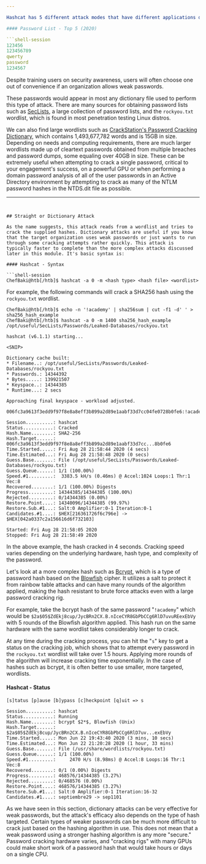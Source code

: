 ```yaml
---

Hashcat has 5 different attack modes that have different applications depending on the type of hash you are trying to crack and the complexity of the password. The most straightforward but extremely effective attack type is the dictionary attack. It is not uncommon to encounter organizations with weak password policies whose users select common words and phrases with little to no complexity as their passwords. Based on an analysis of millions of leaked passwords, the organization SplashData listed the following as the top 5 most common passwords of 2020:

#### Password List - Top 5 (2020)

```shell-session
123456
123456789
qwerty
password
1234567
```

Despite training users on security awareness, users will often choose one out of convenience if an organization allows weak passwords.

These passwords would appear in most any dictionary file used to perform this type of attack. There are many sources for obtaining password lists such as [SecLists](https://github.com/danielmiessler/SecLists/tree/master/Passwords), a large collection of password lists, and the `rockyou.txt` wordlist, which is found in most penetration testing Linux distros.

We can also find large wordlists such as [CrackStation's Password Cracking Dictionary](https://crackstation.net/crackstation-wordlist-password-cracking-dictionary.htm), which contains 1,493,677,782 words and is 15GB in size. Depending on needs and computing requirements, there are much larger wordlists made up of cleartext passwords obtained from multiple breaches and password dumps, some equaling over 40GB in size. These can be extremely useful when attempting to crack a single password, critical to your engagement's success, on a powerful GPU or when performing a domain password analysis of all of the user passwords in an Active Directory environment by attempting to crack as many of the NTLM password hashes in the NTDS.dit file as possible.

---
```


## Straight or Dictionary Attack

As the name suggests, this attack reads from a wordlist and tries to crack the supplied hashes. Dictionary attacks are useful if you know that the target organization uses weak passwords or just wants to run through some cracking attempts rather quickly. This attack is typically faster to complete than the more complex attacks discussed later in this module. It's basic syntax is:

#### Hashcat - Syntax

```shell-session
ChefBaki@htb[/htb]$ hashcat -a 0 -m <hash type> <hash file> <wordlist>
```

For example, the following commands will crack a SHA256 hash using the `rockyou.txt` wordlist.

```shell-session
ChefBaki@htb[/htb]$ echo -n '!academy' | sha256sum | cut -f1 -d' ' > sha256_hash_example
ChefBaki@htb[/htb]$ hashcat -a 0 -m 1400 sha256_hash_example /opt/useful/SecLists/Passwords/Leaked-Databases/rockyou.txt

hashcat (v6.1.1) starting...

<SNIP>

Dictionary cache built:
* Filename..: /opt/useful/SecLists/Passwords/Leaked-Databases/rockyou.txt
* Passwords.: 14344392
* Bytes.....: 139921507
* Keyspace..: 14344385
* Runtime...: 2 secs

Approaching final keyspace - workload adjusted.  

006fc3a9613f3edd9f97f8e8a8eff3b899a2d89e1aabf33d7cc04fe0728b0fe6:!academy
                                                 
Session..........: hashcat
Status...........: Cracked
Hash.Name........: SHA2-256
Hash.Target......: 006fc3a9613f3edd9f97f8e8a8eff3b899a2d89e1aabf33d7cc...8b0fe6
Time.Started.....: Fri Aug 28 21:58:44 2020 (4 secs)
Time.Estimated...: Fri Aug 28 21:58:48 2020 (0 secs)
Guess.Base.......: File (/opt/useful/SecLists/Passwords/Leaked-Databases/rockyou.txt)
Guess.Queue......: 1/1 (100.00%)
Speed.#1.........:  3383.5 kH/s (0.46ms) @ Accel:1024 Loops:1 Thr:1 Vec:8
Recovered........: 1/1 (100.00%) Digests
Progress.........: 14344385/14344385 (100.00%)
Rejected.........: 0/14344385 (0.00%)
Restore.Point....: 14340096/14344385 (99.97%)
Restore.Sub.#1...: Salt:0 Amplifier:0-1 Iteration:0-1
Candidates.#1....: $HEX[216361726f6c796e] -> $HEX[042a0337c2a156616d6f732103]

Started: Fri Aug 28 21:58:05 2020
Stopped: Fri Aug 28 21:58:49 2020
```

In the above example, the hash cracked in 4 seconds. Cracking speed varies depending on the underlying hardware, hash type, and complexity of the password.

Let's look at a more complex hash such as [Bcrypt](https://en.wikipedia.org/wiki/Bcrypt), which is a type of password hash based on the [Blowfish](https://en.wikipedia.org/wiki/Blowfish_(cipher)) cipher. It utilizes a salt to protect it from rainbow table attacks and can have many rounds of the algorithm applied, making the hash resistant to brute force attacks even with a large password cracking rig.

For example, take the bcrypt hash of the same password "`!academy`" which would be `$2a$05$ZdEkj8cup/JycBRn2CX.B.nIceCYR8GbPbCCg6RlD7uvuREexEbVy` with 5 rounds of the Blowfish algorithm applied. This hash run on the same hardware with the same wordlist takes considerably longer to crack.

At any time during the cracking process, you can hit the "`s`" key to get a status on the cracking job, which shows that to attempt every password in the `rockyou.txt` wordlist will take over 1.5 hours. Applying more rounds of the algorithm will increase cracking time exponentially. In the case of hashes such as bcrypt, it is often better to use smaller, more targeted, wordlists.

#### Hashcat - Status

```shell-session
[s]tatus [p]ause [b]ypass [c]heckpoint [q]uit => s

Session..........: hashcat
Status...........: Running
Hash.Name........: bcrypt $2*$, Blowfish (Unix)
Hash.Target......: $2a$05$ZdEkj8cup/JycBRn2CX.B.nIceCYR8GbPbCCg6RlD7uv...exEbVy
Time.Started.....: Mon Jun 22 19:43:40 2020 (3 mins, 10 secs)
Time.Estimated...: Mon Jun 22 21:20:28 2020 (1 hour, 33 mins)
Guess.Base.......: File (/usr/share/wordlists/rockyou.txt)
Guess.Queue......: 1/1 (100.00%)
Speed.#1.........:     2470 H/s (8.98ms) @ Accel:8 Loops:16 Thr:1 Vec:8
Recovered........: 0/1 (0.00%) Digests
Progress.........: 468576/14344385 (3.27%)
Rejected.........: 0/468576 (0.00%)
Restore.Point....: 468576/14344385 (3.27%)
Restore.Sub.#1...: Salt:0 Amplifier:0-1 Iteration:16-32
Candidates.#1....: septiembre29 -> sep1101
```

As we have seen in this section, dictionary attacks can be very effective for weak passwords, but the attack's efficacy also depends on the type of hash targeted. Certain types of weaker passwords can be much more difficult to crack just based on the hashing algorithm in use. This does not mean that a weak password using a stronger hashing algorithm is any more "secure." Password cracking hardware varies, and "cracking rigs" with many GPUs could make short work of a password hash that would take hours or days on a single CPU.
